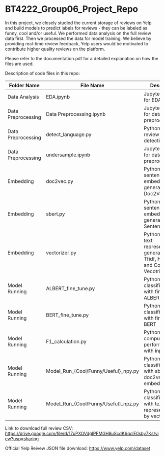 # BT4222_Group06_Project_Repo


In this project, we closely studied the current storage of reviews on Yelp and build models to predict labels for reviews - they can be labeled as funny, cool and/or useful. We performed data analysis on the full review data first. Then we processed the data for model training. We believe by providing real-time review feedback, Yelp users would be motivated to contribute higher quality reviews on the platform.

Please refer to the documentation.pdf for a detailed explanation on how the files are used.

Description of code files in this repo:

| Folder Name             |  File Name             | Description         |
| ----------------------- |----------------------- |---------------------|
| Data Analysis           |EDA.ipynb               | JupyterNotebook for EDA|
| Data Preprocessing      |Data Preprocessing.ipynb| JupyterNotebook for data preprocessing|
| Data Preprocessing      |detect_language.py      | Python file for review language detection|
| Data Preprocessing      |undersample.ipynb       | JupyterNotebook for data preprocessing|
| Embedding               |doc2vec.py              | Python file for sentence embedding generation using Doc2Vec|
| Embedding               |sbert.py                | Python file for sentence embedding generation using SentenceBERT|
| Embedding               |vectorizer.py           | Python file for text representation generation using Tfidf, Hashing, and Count Vecotrizer|
| Model Running           |ALBERT_fine_tune.py     | Python file for classification with fine-tuned ALBERT|
| Model Running           |BERT_fine_tune.py       | Python file for classification with fine-tuned BERT|
| Model Running           |F1_calculation.py       | Python file for computing F1 performance with input data|
| Model Running           |Model_Run_{Cool/Funny/Useful}_npy.py       | Python file for classification with sbert or doc2vec embedding|
| Model Running           |Model_Run_{Cool/Funny/Useful}_npz.py       | Python file for classification with text representation by vectorizers|


Link to download full review CSV: https://drive.google.com/file/d/17uPXOVdgIPFMGH8uScdK6qclE0sby7Ks/view?usp=sharing

Official Yelp Reivew JSON file download: https://www.yelp.com/dataset 
